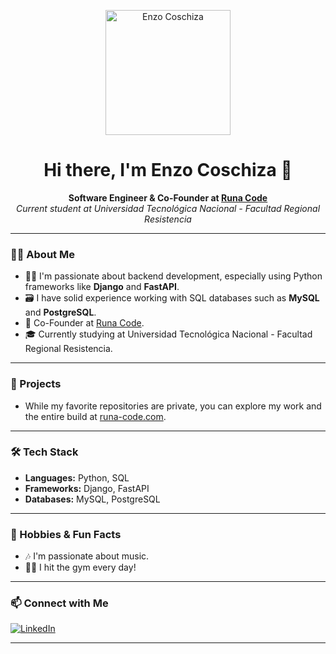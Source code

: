 <!-- Profile image -->
<p align="center">
  <img src="https://avatars.githubusercontent.com/u/144269691?v=4" width="200" alt="Enzo Coschiza" />
</p>

<h1 align="center">Hi there, I'm Enzo Coschiza 👋</h1>

<p align="center">
  <b>Software Engineer & Co-Founder at <a href="https://runa-code.com">Runa Code</a></b><br>
  <i>Current student at Universidad Tecnológica Nacional - Facultad Regional Resistencia</i>
</p>

---

### 👨‍💻 About Me

- 🧑‍💻 I'm passionate about backend development, especially using Python frameworks like <b>Django</b> and <b>FastAPI</b>.
- 🗃️ I have solid experience working with SQL databases such as <b>MySQL</b> and <b>PostgreSQL</b>.
- 🚀 Co-Founder at <a href="https://runa-code.com">Runa Code</a>.
- 🎓 Currently studying at Universidad Tecnológica Nacional - Facultad Regional Resistencia.

---

### 🚩 Projects

- While my favorite repositories are private, you can explore my work and the entire build at <a href="https://runa-code.com">runa-code.com</a>.

---

### 🛠️ Tech Stack

- **Languages:** Python, SQL
- **Frameworks:** Django, FastAPI
- **Databases:** MySQL, PostgreSQL

---

### 🌱 Hobbies & Fun Facts

- 🎶 I'm passionate about music.
- 🏋️‍♂️ I hit the gym every day!

---

### 📫 Connect with Me

[![LinkedIn](https://img.shields.io/badge/LinkedIn-EnzoCoschiza-blue?logo=linkedin)](https://www.linkedin.com/in/enzo-tomas-coschiza/)

---

<!-- GitHub Stats (optional, uncomment if you want) 
<p align="center">
  <img src="https://github-readme-stats.vercel.app/api?username=EnzoCoschiza&show_icons=true&hide_title=true&theme=dark"/>
</p>
-->
